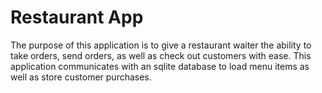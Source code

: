 # Restaurant App
 The purpose of this application is to give a restaurant waiter the ability to take orders, send orders, as well as check out customers with ease. This application communicates with an sqlite database to load menu items as well as store customer purchases.
